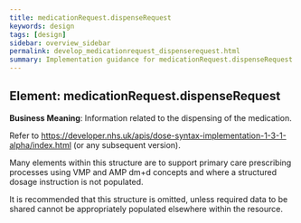 ```yaml
---
title: medicationRequest.dispenseRequest
keywords: design
tags: [design]
sidebar: overview_sidebar
permalink: develop_medicationrequest_dispenserequest.html
summary: Implementation guidance for medicationRequest.dispenseRequest
---
```


## Element: medicationRequest.dispenseRequest

**Business Meaning**: Information related to the dispensing of the medication.

Refer to https://developer.nhs.uk/apis/dose-syntax-implementation-1-3-1-alpha/index.html (or any subsequent version).

Many elements within this structure are to support primary care prescribing processes using VMP and AMP dm+d concepts and where a structured dosage instruction is not populated.

It is recommended that this structure is omitted, unless required data to be shared cannot be appropriately populated elsewhere within the resource.
